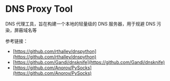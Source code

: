 DNS Proxy Tool
==============

DNS 代理工具，旨在构建一个本地的轻量级的 DNS 服务器，用于规避 DNS 污染，屏蔽域名等

参考链接：

- [https://github.com/rthalley/dnspython](https://github.com/rthalley/dnspython)
- [https://github.com/Gandi/dnsknife](https://github.com/Gandi/dnsknife)
- [https://github.com/Anorov/PySocks](https://github.com/Anorov/PySocks)
